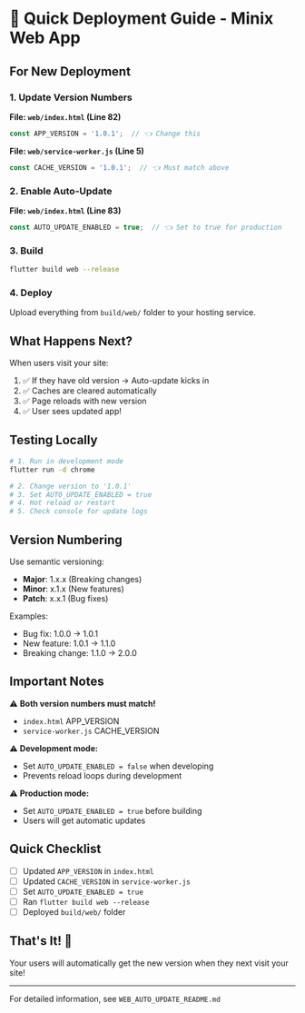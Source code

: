 # 🚀 Quick Deployment Guide - Minix Web App

## For New Deployment

### 1. Update Version Numbers

**File: `web/index.html` (Line 82)**
```javascript
const APP_VERSION = '1.0.1';  // 👈 Change this
```

**File: `web/service-worker.js` (Line 5)**
```javascript
const CACHE_VERSION = '1.0.1';  // 👈 Must match above
```

### 2. Enable Auto-Update

**File: `web/index.html` (Line 83)**
```javascript
const AUTO_UPDATE_ENABLED = true;  // 👈 Set to true for production
```

### 3. Build

```bash
flutter build web --release
```

### 4. Deploy

Upload everything from `build/web/` folder to your hosting service.

## What Happens Next?

When users visit your site:
1. ✅ If they have old version → Auto-update kicks in
2. ✅ Caches are cleared automatically
3. ✅ Page reloads with new version
4. ✅ User sees updated app!

## Testing Locally

```bash
# 1. Run in development mode
flutter run -d chrome

# 2. Change version to '1.0.1'
# 3. Set AUTO_UPDATE_ENABLED = true
# 4. Hot reload or restart
# 5. Check console for update logs
```

## Version Numbering

Use semantic versioning:
- **Major**: 1.x.x (Breaking changes)
- **Minor**: x.1.x (New features)
- **Patch**: x.x.1 (Bug fixes)

Examples:
- Bug fix: 1.0.0 → 1.0.1
- New feature: 1.0.1 → 1.1.0
- Breaking change: 1.1.0 → 2.0.0

## Important Notes

⚠️ **Both version numbers must match!**
- `index.html` APP_VERSION
- `service-worker.js` CACHE_VERSION

⚠️ **Development mode:**
- Set `AUTO_UPDATE_ENABLED = false` when developing
- Prevents reload loops during development

⚠️ **Production mode:**
- Set `AUTO_UPDATE_ENABLED = true` before building
- Users will get automatic updates

## Quick Checklist

- [ ] Updated `APP_VERSION` in `index.html`
- [ ] Updated `CACHE_VERSION` in `service-worker.js`
- [ ] Set `AUTO_UPDATE_ENABLED = true`
- [ ] Ran `flutter build web --release`
- [ ] Deployed `build/web/` folder

## That's It! 🎉

Your users will automatically get the new version when they next visit your site!

---

For detailed information, see `WEB_AUTO_UPDATE_README.md`
